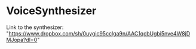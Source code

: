 # VoiceSynthesizer
Link to the synthesizer:
"https://www.dropbox.com/sh/0uygic95cclga9n/AAC1qcbUgbi5nve4W8jDMJopa?dl=0"
